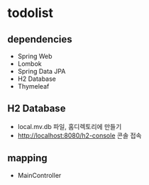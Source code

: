 # todolist

## dependencies

- Spring Web
- Lombok
- Spring Data JPA
- H2 Database
- Thymeleaf

## H2 Database

- local.mv.db 파일, 홈디렉토리에 만들기
- <http://localhost:8080/h2-console> 콘솔 접속

## mapping

- MainController
